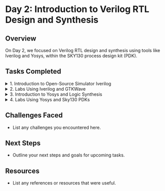 # Day 2: Introduction to Verilog RTL Design and Synthesis

## Overview
On Day 2, we focused on Verilog RTL design and synthesis using tools like Iverilog and Yosys, within the SKY130 process design kit (PDK).

## Tasks Completed

<details>
    <summary>1. Introduction to Open-Source Simulator Iverilog</summary>

   - **Key Concepts**:
     - **Simulator**: A tool used to check the design of RTL (Register Transfer Level). The tool used for this purpose is Iverilog.
     - **Design**: It refers to the Verilog code or a set of Verilog codes that implement the intended functionality to meet the required specifications.
     - **Testbench**: A setup used to apply test vectors to the design to verify its functionality.

   - **How It Works**:
     - The simulator looks for changes in the input signals.
     - If there is a change in the input, the output is evaluated.
     - If there is no change to the input, there is no change to the output.
     
   - **Design Structure**:
     - The design may have one or more primary inputs and one or more primary outputs.
     - The testbench does not have primary inputs or outputs.

   - **Iverilog Based Simulation Flow**:
     - Both the design and the testbench are given to Iverilog.
     - Iverilog generates a VCD file (Value Change Dump file), which is then provided to GTKWave for waveform visualization.
</details>

<details>
    <summary>2. Labs Using Iverilog and GTKWave</summary>

   - **Steps**:
     - Load the latch and its testbench to Iverilog, and execute the `a.out` file.
       <br><img width="1440" alt="Screenshot 2024-10-21 at 6 32 26 PM" src="https://github.com/user-attachments/assets/f5c09d2d-8663-42db-854b-53cda992bac6">
     - Load the `.vcd` file into GTKWave for waveform visualization.
       <br><img width="1440" alt="Screenshot 2024-10-21 at 6 33 35 PM" src="https://github.com/user-attachments/assets/475d843e-b965-4af9-a84b-c81a4ed22ae8">
</details>

<details>
    <summary>3. Introduction to Yosys and Logic Synthesis</summary>

   - **Description**: Coming soon...
</details>

<details>
    <summary>4. Labs Using Yosys and Sky130 PDKs</summary>

   - **Description**: Coming soon...
</details>

## Challenges Faced
- List any challenges you encountered here.

## Next Steps
- Outline your next steps and goals for upcoming tasks.

## Resources
- List any references or resources that were useful.
